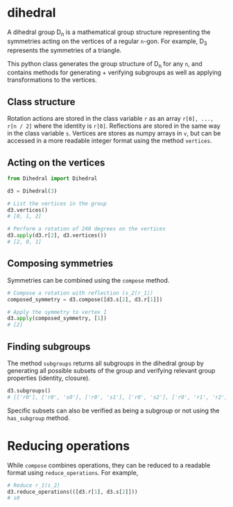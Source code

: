 # dihedral
A dihedral group D<sub>n</sub> is a mathematical group structure representing the symmetries acting on the
vertices of a regular `n`-gon. For example, D<sub>3</sub> represents the symmetries of a triangle.

This python class generates the group structure of D<sub>n</sub> for any `n`, and contains methods for generating + verifying
subgroups as well as applying transformations to the vertices.

## Class structure
Rotation actions are stored in the class variable `r` as an array `r[0], ..., r[n / 2]` where the identity is `r[0]`. 
Reflections are stored in the same way in the class variable `s`. Vertices are stores as numpy arrays in `v`, but can be accessed
in a more readable integer format using the method `vertices`.

## Acting on the vertices

```python
from Dihedral import Dihedral

d3 = Dihedral(3)

# List the vertices in the group
d3.vertices()
# [0, 1, 2]

# Perform a rotation of 240 degrees on the vertices
d3.apply(d3.r[2], d3.vertices())
# [2, 0, 1]
```

## Composing symmetries
Symmetries can be combined using the `compose` method.

```python
# Compose a rotation with reflection (s_2(r_1))
composed_symmetry = d3.compose([d3.s[2], d3.r[1]])

# Apply the symmetry to vertex 1
d3.apply(composed_symmetry, [1])
# [2]
```

## Finding subgroups
The method `subgroups` returns all subgroups in the dihedral group by generating all possible subsets of the group and
verifying relevant group properties (identity, closure).

```python
d3.subgroups()
# [['r0'], ['r0', 's0'], ['r0', 's1'], ['r0', 's2'], ['r0', 'r1', 'r2'], ['r0', 'r1', 'r2', 's0', 's1', 's2']]
```

Specific subsets can also be verified as being a subgroup or not using the `has_subgroup` method.

# Reducing operations

While `compose` combines operations, they can be reduced to a readable format using `reduce_operations`. For example,

```python
# Reduce r_1(s_2)
d3.reduce_operations(([d3.r[1], d3.s[2]]))
# s0
```
